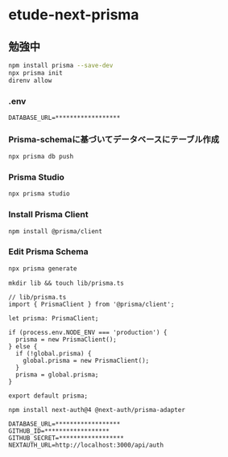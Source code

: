 # etude-next-prisma

## 勉強中

```bash
npm install prisma --save-dev
npx prisma init
direnv allow
```

### .env

```.env
DATABASE_URL=******************
```

### Prisma-schemaに基づいてデータベースにテーブル作成

```bash
npx prisma db push
```

### Prisma Studio

```bash
npx prisma studio
```

### Install Prisma Client

```bash
npm install @prisma/client
```

### Edit Prisma Schema

```bash
npx prisma generate
```

```lib
mkdir lib && touch lib/prisma.ts
```

```Make prisma.ts
// lib/prisma.ts
import { PrismaClient } from '@prisma/client';

let prisma: PrismaClient;

if (process.env.NODE_ENV === 'production') {
  prisma = new PrismaClient();
} else {
  if (!global.prisma) {
    global.prisma = new PrismaClient();
  }
  prisma = global.prisma;
}

export default prisma;
```

```bash
npm install next-auth@4 @next-auth/prisma-adapter
```

```.env
DATABASE_URL=******************
GITHUB_ID=******************
GITHUB_SECRET=******************
NEXTAUTH_URL=http://localhost:3000/api/auth
```
